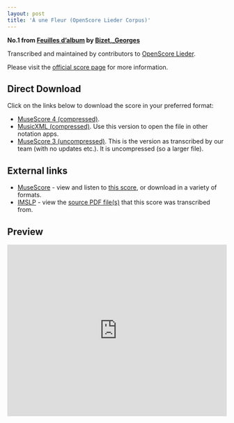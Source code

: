 ```yaml
---
layout: post
title: 'À une Fleur (OpenScore Lieder Corpus)'
---
```


__No.1 from [Feuilles d’album](https://fourscoreandmore.org/openscore/lieder/Bizet,_Georges/Feuilles_d%E2%80%99album/) by [Bizet,_Georges](https://fourscoreandmore.org/openscore/lieder/Bizet,_Georges)__

Transcribed and maintained by contributors to [OpenScore Lieder].

Please visit the [official score page] for more information.

[official score page]: https://musescore.com/openscore-lieder-corpus/scores/5079494
[OpenScore Lieder]: https://musescore.com/openscore-lieder-corpus

## Direct Download

Click on the links below to download the score in your preferred format:
- [MuseScore 4 (compressed)](https://fourscoreandmore.org/openscore/lieder/Bizet,_Georges/Feuilles_d%E2%80%99album/1_%C3%80_une_Fleur.mscz).
- [MusicXML (compressed)](https://fourscoreandmore.org/openscore/lieder/Bizet,_Georges/Feuilles_d%E2%80%99album/1_%C3%80_une_Fleur.mxl). Use this version to open the file in other notation apps.
- [MuseScore 3 (uncompressed)](https://raw.githubusercontent.com/OpenScore/Lieder/refs/heads/main/scores/Bizet,_Georges/Feuilles_d%E2%80%99album/1_%C3%80_une_Fleur/lc5079494.mscx). This is the version as transcribed by our team (with no updates etc.). It is uncompressed (so a larger file).

## External links

- [MuseScore] - view and listen to [this score][MuseScore], or download in a variety of formats.
- [IMSLP] - view the [source PDF file(s)][IMSLP] that this score was transcribed from.

[MuseScore]: https://musescore.com/score/5079494
[IMSLP]: https://imslp.org/wiki/Special:ReverseLookup/83314

## Preview

<iframe width="100%" height="394" src="https://musescore.com/openscore-lieder-corpus/scores/5079494/embed" frameborder="0" allowfullscreen allow="autoplay; fullscreen"></iframe>
